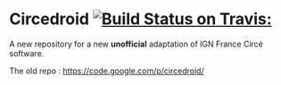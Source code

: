 Circedroid [![Build Status on Travis:](https://travis-ci.org/tcoupin/circedroid.svg?branch=develop)](https://travis-ci.org/tcoupin/circedroid)
==========

A new repository for a new **unofficial** adaptation of IGN France Circé software.

The old repo : https://code.google.com/p/circedroid/
